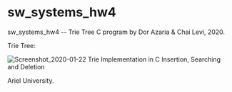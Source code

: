 # sw_systems_hw4
sw_systems_hw4 -- Trie Tree C program
by Dor Azaria & Chai Levi, 2020.

Trie Tree:

![Screenshot_2020-01-22 Trie Implementation in C Insertion, Searching and Deletion](https://user-images.githubusercontent.com/46644036/72901688-db973380-3d32-11ea-9918-5621225b79df.png)

Ariel University.
